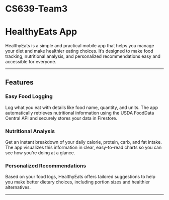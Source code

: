 # CS639-Team3
# HealthyEats App

HealthyEats is a simple and practical mobile app that helps you manage your diet and make healthier eating choices. It’s designed to make food tracking, nutritional analysis, and personalized recommendations easy and accessible for everyone.

---

## Features

### Easy Food Logging
Log what you eat with details like food name, quantity, and units. The app automatically retrieves nutritional information using the USDA FoodData Central API and securely stores your data in Firestore.

### Nutritional Analysis
Get an instant breakdown of your daily calorie, protein, carb, and fat intake. The app visualizes this information in clear, easy-to-read charts so you can see how you’re doing at a glance.

### Personalized Recommendations
Based on your food logs, HealthyEats offers tailored suggestions to help you make better dietary choices, including portion sizes and healthier alternatives.

---
